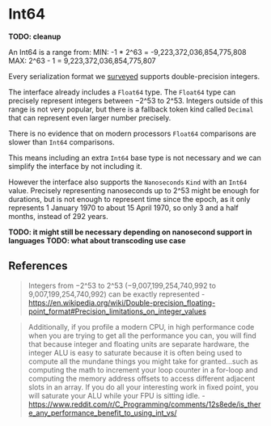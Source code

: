 # Int64

**TODO: cleanup**

An Int64 is a range from:
MIN: -1 * 2^63 = -9,223,372,036,854,775,808
MAX: 2^63 - 1  =  9,223,372,036,854,775,807

Every serialization format we [surveyed](./survey/Readme.md) supports double-precision integers.

The interface already includes a `Float64` type.
The `Float64` type can precisely represent integers between −2^53 to 2^53.
Integers outside of this range is not very popular, but there is a fallback token kind called `Decimal` that can represent even larger number precisely.

There is no evidence that on modern processors `Float64` comparisons are slower than `Int64` comparisons.

This means including an extra `Int64` base type is not necessary and we can simplify the interface by not including it.

However the interface also supports the `Nanoseconds` `Kind` with an `Int64` value. Precisely representing nanoseconds up to 2^53 might be enough for durations, but is not enough to represent time since the epoch, as it only represents 1 January 1970 to about 15 April 1970, so only 3 and a half months, instead of 292 years.

**TODO: it might still be necessary depending on nanosecond support in languages**
**TODO: what about transcoding use case**

## References

> Integers from −2^53 to 2^53 (−9,007,199,254,740,992 to 9,007,199,254,740,992) can be exactly represented - https://en.wikipedia.org/wiki/Double-precision_floating-point_format#Precision_limitations_on_integer_values

> Additionally, if you profile a modern CPU, in high performance code when you are trying to get all the performance you can, you will find that because integer and floating units are separate hardware, the integer ALU is easy to saturate because it is often being used to compute all the mundane things you might take for granted...such as computing the math to increment your loop counter in a for-loop and computing the memory address offsets to access different adjacent slots in an array. If you do all your interesting work in fixed point, you will saturate your ALU while your FPU is sitting idle. - https://www.reddit.com/r/C_Programming/comments/12s8ede/is_there_any_performance_benefit_to_using_int_vs/